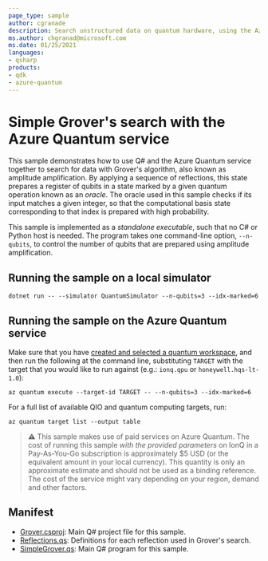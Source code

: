 ```yaml
---
page_type: sample
author: cgranade
description: Search unstructured data on quantum hardware, using the Azure Quantum service
ms.author: chgranad@microsoft.com
ms.date: 01/25/2021
languages:
- qsharp
products:
- qdk
- azure-quantum
---
```


# Simple Grover's search with the Azure Quantum service

This sample demonstrates how to use Q# and the Azure Quantum service together to search for data with Grover's algorithm, also known as amplitude amplification.
By applying a sequence of reflections, this state prepares a register of qubits in a state marked by a given quantum operation known as an _oracle_.
The oracle used in this sample checks if its input matches a given integer, so that the computational basis state corresponding to that index is prepared with high probability.

This sample is implemented as a _standalone executable_, such that no C# or Python host is needed.
The program takes one command-line option, `--n-qubits`, to control the number of qubits that are prepared using amplitude amplification.

## Running the sample on a local simulator

```dotnetcli
dotnet run -- --simulator QuantumSimulator --n-qubits=3 --idx-marked=6
```

## Running the sample on the Azure Quantum service

Make sure that you have [created and selected a quantum workspace](https://docs.microsoft.com/azure/quantum/how-to-create-quantum-workspaces-with-the-azure-portal), and then run the following at the command line, substituting `TARGET` with the target that you would like to run against (e.g.: `ionq.qpu` or `honeywell.hqs-lt-1.0`):

```azcli
az quantum execute --target-id TARGET -- --n-qubits=3 --idx-marked=6
```

For a full list of available QIO and quantum computing targets, run:

```azcli
az quantum target list --output table
```

> :warning:
> This sample makes use of paid services on Azure Quantum. The cost of running this sample *with the provided parameters* on IonQ in a Pay-As-You-Go subscription is approximately $5 USD (or the equivalent amount in your local currency). This quantity is only an approximate estimate and should not be used as a binding reference. The cost of the service might vary depending on your region, demand and other factors.

## Manifest

- [Grover.csproj](https://github.com/microsoft/quantum/blob/main/samples/azure-quantum/grover/Grover.csproj): Main Q# project file for this sample.
- [Reflections.qs](https://github.com/microsoft/quantum/blob/main/samples/azure-quantum/grover/Reflections.qs): Definitions for each reflection used in Grover's search.
- [SimpleGrover.qs](https://github.com/microsoft/quantum/blob/main/samples/azure-quantum/grover/SimpleGrover.qs): Main Q# program for this sample.
